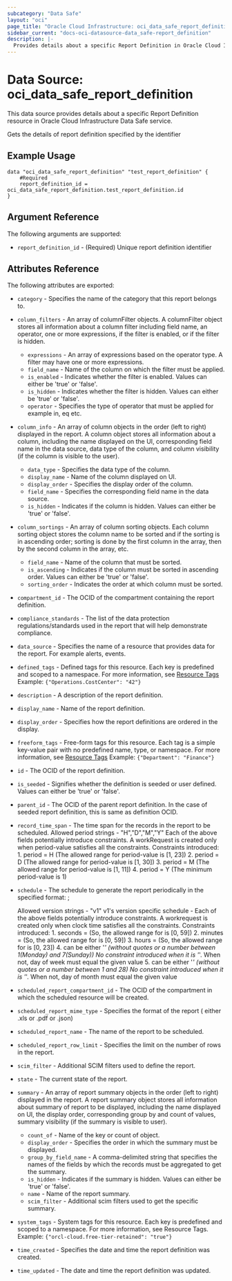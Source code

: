 ```yaml
---
subcategory: "Data Safe"
layout: "oci"
page_title: "Oracle Cloud Infrastructure: oci_data_safe_report_definition"
sidebar_current: "docs-oci-datasource-data_safe-report_definition"
description: |-
  Provides details about a specific Report Definition in Oracle Cloud Infrastructure Data Safe service
---
```


# Data Source: oci_data_safe_report_definition
This data source provides details about a specific Report Definition resource in Oracle Cloud Infrastructure Data Safe service.

Gets the details of report definition specified by the identifier

## Example Usage

```hcl
data "oci_data_safe_report_definition" "test_report_definition" {
	#Required
	report_definition_id = oci_data_safe_report_definition.test_report_definition.id
}
```

## Argument Reference

The following arguments are supported:

* `report_definition_id` - (Required) Unique report definition identifier


## Attributes Reference

The following attributes are exported:

* `category` - Specifies the name of the category that this report belongs to.
* `column_filters` - An array of columnFilter objects. A columnFilter object stores all information about a column filter including field name, an operator, one or more expressions, if the filter is enabled, or if the filter is hidden.
	* `expressions` - An array of expressions based on the operator type. A filter may have one or more expressions.
	* `field_name` - Name of the column on which the filter must be applied.
	* `is_enabled` - Indicates whether the filter is enabled. Values can either be 'true' or 'false'.
	* `is_hidden` - Indicates whether the filter is hidden. Values can either be 'true' or 'false'.
	* `operator` - Specifies the type of operator that must be applied for example in, eq etc.
* `column_info` - An array of column objects in the order (left to right) displayed in the report. A column object stores all information about a column, including the name displayed on the UI, corresponding field name in the data source, data type of the column, and column visibility (if the column is visible to the user).
	* `data_type` - Specifies the data type of the column.
	* `display_name` - Name of the column displayed on UI.
	* `display_order` - Specifies the display order of the column.
	* `field_name` - Specifies the corresponding field name in the data source.
	* `is_hidden` - Indicates if the column is hidden. Values can either be 'true' or 'false'.
* `column_sortings` - An array of column sorting objects. Each column sorting object stores the column name to be sorted and if the sorting is in ascending order; sorting is done by the first column in the array, then by the second column in the array, etc.
	* `field_name` - Name of the column that must be sorted.
	* `is_ascending` - Indicates if the column must be sorted in ascending order. Values can either be 'true' or 'false'.
	* `sorting_order` - Indicates the order at which column must be sorted.
* `compartment_id` - The OCID of the compartment containing the report definition.
* `compliance_standards` - The list of the data protection regulations/standards used in the report that will help demonstrate compliance.
* `data_source` - Specifies the name of a resource that provides data for the report. For example alerts, events.
* `defined_tags` - Defined tags for this resource. Each key is predefined and scoped to a namespace. For more information, see [Resource Tags](https://docs.cloud.oracle.com/iaas/Content/General/Concepts/resourcetags.htm)  Example: `{"Operations.CostCenter": "42"}` 
* `description` - A description of the report definition.
* `display_name` - Name of the report definition.
* `display_order` - Specifies how the report definitions are ordered in the display.
* `freeform_tags` - Free-form tags for this resource. Each tag is a simple key-value pair with no predefined name, type, or namespace. For more information, see [Resource Tags](https://docs.cloud.oracle.com/iaas/Content/General/Concepts/resourcetags.htm)  Example: `{"Department": "Finance"}` 
* `id` - The OCID of the report definition.
* `is_seeded` - Signifies whether the definition is seeded or user defined. Values can either be 'true' or 'false'.
* `parent_id` - The OCID of the parent report definition. In the case of seeded report definition, this is same as definition OCID.
* `record_time_span` - The time span for the records in the report to be scheduled. <period-value><period> Allowed period strings - "H","D","M","Y" Each of the above fields potentially introduce constraints. A workRequest is created only when period-value satisfies all the constraints. Constraints introduced: 1. period = H (The allowed range for period-value is [1, 23]) 2. period = D (The allowed range for period-value is [1, 30]) 3. period = M (The allowed range for period-value is [1, 11]) 4. period = Y (The minimum period-value is 1) 
* `schedule` - The schedule to generate the report periodically in the specified format: <version-string>;<version-specific-schedule>

	Allowed version strings - "v1" v1's version specific schedule -<ss> <mm> <hh> <day-of-week> <day-of-month> Each of the above fields potentially introduce constraints. A workrequest is created only when clock time satisfies all the constraints. Constraints introduced: 1. seconds = <ss> (So, the allowed range for <ss> is [0, 59]) 2. minutes = <mm> (So, the allowed range for <mm> is [0, 59]) 3. hours = <hh> (So, the allowed range for <hh> is [0, 23]) 4. <day-of-week> can be either '*' (without quotes or a number between 1(Monday) and 7(Sunday)) No constraint introduced when it is '*'. When not, day of week must equal the given value 5. <day-of-month> can be either '*' (without quotes or a number between 1 and 28) No constraint introduced when it is '*'. When not, day of month must equal the given value 
* `scheduled_report_compartment_id` - The OCID of the compartment in which the scheduled resource will be created. 
* `scheduled_report_mime_type` - Specifies the format of the report ( either .xls or .pdf or .json)
* `scheduled_report_name` - The name of the report to be scheduled.
* `scheduled_report_row_limit` - Specifies the limit on the number of rows in the report.
* `scim_filter` - Additional SCIM filters used to define the report.
* `state` - The current state of the report.
* `summary` - An array of report summary objects in the order (left to right)  displayed in the report.  A  report summary object stores all information about summary of report to be displayed, including the name displayed on UI, the display order, corresponding group by and count of values, summary visibility (if the summary is visible to user).
	* `count_of` - Name of the key or count of object.
	* `display_order` - Specifies the order in which the summary must be displayed.
	* `group_by_field_name` - A comma-delimited string that specifies the names of the fields by which the records must be aggregated to get the summary.
	* `is_hidden` - Indicates if the summary is hidden. Values can either be 'true' or 'false'.
	* `name` - Name of the report summary.
	* `scim_filter` - Additional scim filters used to get the specific summary.
* `system_tags` - System tags for this resource. Each key is predefined and scoped to a namespace. For more information, see Resource Tags. Example: `{"orcl-cloud.free-tier-retained": "true"}` 
* `time_created` - Specifies the date and time the report definition was created.
* `time_updated` - The date and time the report definition was updated.

